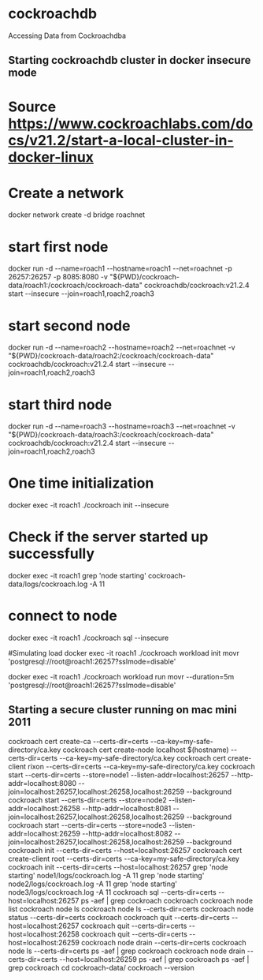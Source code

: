 # cockroachdb

Accessing Data from Cockroachdba

## Starting cockroachdb cluster in docker insecure mode
# Source https://www.cockroachlabs.com/docs/v21.2/start-a-local-cluster-in-docker-linux
# Create a network
docker network create -d bridge roachnet

# start first node
docker run -d --name=roach1 --hostname=roach1 --net=roachnet -p 26257:26257 -p 8085:8080  -v "${PWD}/cockroach-data/roach1:/cockroach/cockroach-data"  cockroachdb/cockroach:v21.2.4 start --insecure --join=roach1,roach2,roach3

# start second node
docker run -d --name=roach2 --hostname=roach2 --net=roachnet -v "${PWD}/cockroach-data/roach2:/cockroach/cockroach-data" cockroachdb/cockroach:v21.2.4 start --insecure --join=roach1,roach2,roach3

# start third node
docker run -d --name=roach3 --hostname=roach3 --net=roachnet -v "${PWD}/cockroach-data/roach3:/cockroach/cockroach-data" cockroachdb/cockroach:v21.2.4 start --insecure --join=roach1,roach2,roach3

# One time initialization
docker exec -it roach1 ./cockroach init --insecure

# Check if the server started up successfully
docker exec -it roach1 grep 'node starting' cockroach-data/logs/cockroach.log -A 11

# connect to node
docker exec -it roach1 ./cockroach sql --insecure


#Simulating load
docker exec -it roach1 ./cockroach workload init movr 'postgresql://root@roach1:26257?sslmode=disable'

docker exec -it roach1 ./cockroach workload run movr --duration=5m 'postgresql://root@roach1:26257?sslmode=disable'



## Starting a secure cluster running on mac mini 2011
cockroach cert create-ca --certs-dir=certs --ca-key=my-safe-directory/ca.key
cockroach cert create-node localhost $(hostname) --certs-dir=certs --ca-key=my-safe-directory/ca.key
cockroach cert create-client rixon --certs-dir=certs --ca-key=my-safe-directory/ca.key
cockroach start --certs-dir=certs --store=node1 --listen-addr=localhost:26257 --http-addr=localhost:8080 --join=localhost:26257,localhost:26258,localhost:26259 --background
cockroach start --certs-dir=certs --store=node2 --listen-addr=localhost:26258 --http-addr=localhost:8081 --join=localhost:26257,localhost:26258,localhost:26259 --background
cockroach start --certs-dir=certs --store=node3 --listen-addr=localhost:26259 --http-addr=localhost:8082 --join=localhost:26257,localhost:26258,localhost:26259 --background
cockroach init --certs-dir=certs --host=localhost:26257
cockroach cert create-client root --certs-dir=certs --ca-key=my-safe-directory/ca.key
cockroach init --certs-dir=certs --host=localhost:26257
grep 'node starting' node1/logs/cockroach.log -A 11
grep 'node starting' node2/logs/cockroach.log -A 11
grep 'node starting' node3/logs/cockroach.log -A 11
cockroach sql --certs-dir=certs --host=localhost:26257
ps -aef | grep cockroach
cockroach
cockroach node list
cockroach node ls
cockroach node ls --certs-dir=certs
cockroach node status --certs-dir=certs
cockroach
cockroach quit --certs-dir=certs --host=localhost:26257
cockroach quit --certs-dir=certs --host=localhost:26258
cockroach quit --certs-dir=certs --host=localhost:26259
cockroach node drain --certs-dir=certs
cockroach node ls --certs-dir=certs
ps -aef | grep cockroach
cockroach node drain --certs-dir=certs --host=localhost:26259
ps -aef | grep cockroach
ps -aef | grep cockroach
cd cockroach-data/
cockroach --version